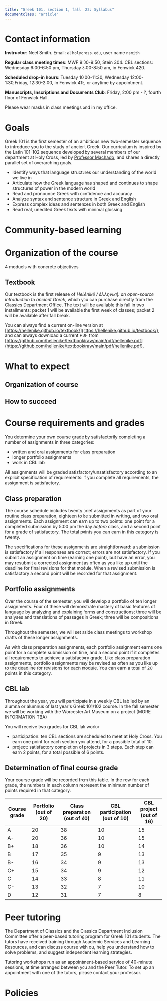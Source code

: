 ```yaml
---
title: "Greek 101, section 1, fall '22: Syllabus"
documentclass: "article"
---
```







# Contact information

**Instructor**: Neel Smith.  Email: at `holycross.edu`, user name `nsmith`

**Regular class meeting times**:  MWF 9:00-9:50, Stein 304.  CBL sections: Wednesday  6:00-6:50 pm, Thursday 8:00-8:50 am, in Fenwick 420.

**Scheduled drop-in hours**:  Tuesday 10:00-11:30, Wednesday 12:00-1:30,Friday, 12:30-2:00, in Fenwick 415, or anytime by appointment.

**Manuscripts, Inscriptions and Documents Club**:  Friday, 2:00 pm - ?, fourth floor of Fenwick Hall.

Please wear masks in class meetings and in my office.




# Goals

Greek 101 is the first semester of an ambitious new two-semester sequence to introduce you to the study of ancient Greek.  Our curriculum is inspired by the Latin 101-102 sequence developed by several members of our department at Holy Cross, led by [Professor Machado](https://dominicmachado.github.io), and shares a directly parallel set of overarching goals.

  - Identify ways that  language structures our understanding of the world we live in
  - Articulate how the Greek language has shaped and continues to shape structures of power in the modern world
  - Read and pronounce Greek with confidence and accuracy
  - Analyze syntax and sentence structure in Greek and English
  - Express complex ideas and sentences in both Greek and English
  - Read real, unedited Greek texts with minimal glossing




# Community-based learning




# Organization of the course

4 moduels
with concrete objectives

## Textbook

Our textbook is the first release of *Hellênikê / ἑλληνική: an open-source introduction to ancient Greek*, which you can purchase directly from the Classics Department Office.  The text will be available this fall in two installments:  packet 1 will be available the first week of classes; packet 2 will be available after fall break.

You can always find a current on-line version at [https://hellenike.github.io/textbook/](https://hellenike.github.io/textbook/), and can always download a current PDF from [https://github.com/hellenike/textbook/raw/main/pdf/hellenike.pdf](https://github.com/hellenike/textbook/raw/main/pdf/hellenike.pdf).




# What to expect

## Organization of course

## How to succeed




# Course requirements and grades

You determine your own course grade by satisfactorily completing a number of assignments in three categories:

  - written and oral assignments for class preparation
  - longer portfolio assignments
  - work in CBL lab

All assignments will be graded satisfactory/unsatisfactory according to an explicit specification of requirements: if you complete all requirements, the assignment is satisfactory.

## Class preparation

The course schedule includes twenty brief assignments as part of your routine class preparation, eighteen to be submitted in writing, and two oral assignments. Each assignment can earn up to two points: one point for a completed submission by 5:00 pm the day *before* class, and a second point for a grade of satisfactory.  The total points you can earn in this category is twenty.

The specifications for these assignments are straightforward: a submission is satisfactory if all responses are correct; errors are not satisfactory. If you submit an assignment on time (earning one point), but have an error, you may resubmit a corrected assignment as often as you like up until the deadline for final revisions for that module. When a revised submission is satisfactory a second point will be recorded for that assignment.

## Portfolio assignments

Over the course of the semester, you will develop a portfolio of ten longer assignments. Four of these will demonstrate mastery of basic features of language by analyzing and explaining forms and constructions; three will be analyses and translations of passages in Greek; three  will be compositions in Greek.

Throughout the semester, we will set aside class meetings to workshop drafts of these longer assignments.

As with class preparation assignments, each portfolio assignment earns one point for a complete submission on time, and a second point if it completes all requirements to achieve a satisfactory grade.  Like class preparation assignments, portfolio assignments may be revised as often as you like up to the deadline for revisions for each module. You can earn a total of 20 points in this category.

## CBL lab

Throughout the year, you will participate in a weekly CBL lab led by an alumna or alumnus of last year's Greek 101/102 course.  In the fall semester we will be working with the Worcester Art Museum on a project (MORE INFORMATION TBA)

You will receive two grades for CBL lab work>

  - participation: ten CBL sections are scheduled to meet at Holy Cross.  You earn one point for each section you attend, for a possible total of 10.
  - project: satisfactory completion of projects in 3 steps. Each step can earn 2 points, for a total possible of 6 points.

## Determination of final course grade

Your course grade will be recorded from this table.  In the row for each grade, the numbers in each column represent the minimum number of points required in that category.

| Course grade | Portfolio (out of 20) | Class preparation (out of 40) | CBL participation (out of 10) | CBL project (out of 16) |
| --- | --- | --- | --- | ---
| A | 20 | 38 |  10 | 15 |
| A- | 20 | 36 |  10 | 15 |
| B+ | 18 | 36 |  10 | 14 |
| B | 17 | 35 |  9 | 13 |
| B- | 16 | 34 |  9 | 13 |
| C+ | 15 | 34 |  9 | 12 |
| C | 14 | 33 |  8 | 11 |
| C- | 13 | 32 |  7 | 10 |
| D | 12 | 31 |  7 | 8 |




# Peer tutoring

The Department of Classics and the Classics Department Inclusion Committee offer a peer-based tutoring program for Greek 101 students. The tutors have received training through Academic Services and Learning Resources, and can discuss course with ou, help you understand how to solve problems, and suggest independent learning strategies.

Tutoring workshops run as an appointment-based service of 40-minute sessions, at time arranged between you and the Peer Tutor. To set up an appointment with one of the tutors, please contact your professor.




# Policies
